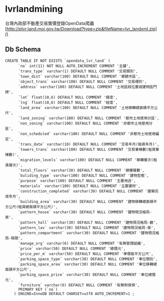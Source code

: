 lvrlandmining
=============

台灣內政部不動產交易實價登錄OpenData爬蟲  
[http://plvr.land.moi.gov.tw/Download?type=zip&fileName=lvr_landxml.zip]()

## Db Schema

    CREATE TABLE IF NOT EXISTS `opendata_lvr_land` (
          `no` int(11) NOT NULL AUTO_INCREMENT COMMENT '主鍵',
          `trans_type` varchar(1) DEFAULT NULL COMMENT '交易類別',
          `town_dist` varchar(100) DEFAULT NULL COMMENT '鄉鎮市區',
          `object_trans` varchar(100) DEFAULT NULL COMMENT '交易標的',
          `address` varchar(100) DEFAULT NULL COMMENT '土地區段位置或建物區門牌',
          `lat` float(10,6) DEFAULT NULL COMMENT '緯度',
          `lng` float(10,6) DEFAULT NULL COMMENT '經度',
          `land_area` varchar(100) DEFAULT NULL COMMENT '土地移轉總面積平方公尺',
          `land_zoning` varchar(100) DEFAULT NULL COMMENT '都市土地使用分區',
          `non_zoning` varchar(100) DEFAULT NULL COMMENT '非都市土地使用分區',
          `non_scheduled` varchar(100) DEFAULT NULL COMMENT '非都市土地使用編定',
          `trans_date` varchar(10) DEFAULT NULL COMMENT '交易年月(租賃年月)',
          `towers_trans` varchar(100) DEFAULT NULL COMMENT '交易筆棟數(租賃筆棟數)',
          `migration_levels` varchar(100) DEFAULT NULL COMMENT '移轉層次(租賃層次)',
          `total_floors` varchar(30) DEFAULT NULL COMMENT '總樓層數',
          `buliding_type` varchar(100) DEFAULT NULL COMMENT '建物型態',
          `purpose` varchar(100) DEFAULT NULL COMMENT '主要用途',
          `materials` varchar(100) DEFAULT NULL COMMENT '主要建材',
          `construction_completed` varchar(30) DEFAULT NULL COMMENT '建築完成年月',
          `building_area` varchar(30) DEFAULT NULL COMMENT '建物移轉總面積平方公尺(租賃總面積平方公尺)',
          `pattern_house` varchar(30) DEFAULT NULL COMMENT '建物現況格局-房',
          `pattern_hall` varchar(30) DEFAULT NULL COMMENT '建物現況格局-廳',
          `pattern_lav` varchar(30) DEFAULT NULL COMMENT '建物現況格局-衛',
          `pattern_compartment` varchar(30) DEFAULT NULL COMMENT '建物現況格局-隔間',
          `manage_org` varchar(6) DEFAULT NULL COMMENT '有無管理組織',
          `price` varchar(50) DEFAULT NULL COMMENT '總價元',
          `price_per_m` varchar(50) DEFAULT NULL COMMENT '單價每平方公尺',
          `parking_space_type` varchar(30) DEFAULT NULL COMMENT '車位類別',
          `parking_space_area` varchar(30) DEFAULT NULL COMMENT '車位移轉總面積平方公尺',
          `parking_space_price` varchar(30) DEFAULT NULL COMMENT '車位總價元',
          `furniture` varchar(6) DEFAULT NULL COMMENT '有無附傢俱',
          PRIMARY KEY (`no`)
        ) ENGINE=InnoDB DEFAULT CHARSET=utf8 AUTO_INCREMENT=1 ;
        
